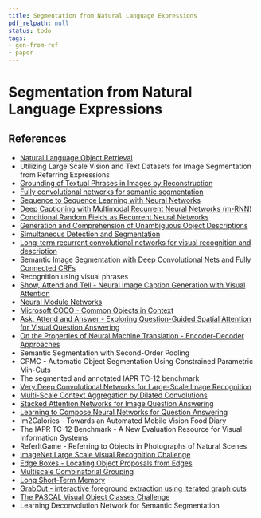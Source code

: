 ```yaml
---
title: Segmentation from Natural Language Expressions
pdf_relpath: null
status: todo
tags:
- gen-from-ref
- paper
---
```


# Segmentation from Natural Language Expressions

## References

- [Natural Language Object Retrieval](./natural-language-object-retrieval.md)
- Utilizing Large Scale Vision and Text Datasets for Image Segmentation from Referring Expressions
- [Grounding of Textual Phrases in Images by Reconstruction](./grounding-of-textual-phrases-in-images-by-reconstruction.md)
- [Fully convolutional networks for semantic segmentation](./fully-convolutional-networks-for-semantic-segmentation.md)
- [Sequence to Sequence Learning with Neural Networks](./sequence-to-sequence-learning-with-neural-networks.md)
- [Deep Captioning with Multimodal Recurrent Neural Networks (m-RNN)](./deep-captioning-with-multimodal-recurrent-neural-networks-m-rnn.md)
- [Conditional Random Fields as Recurrent Neural Networks](./conditional-random-fields-as-recurrent-neural-networks.md)
- [Generation and Comprehension of Unambiguous Object Descriptions](./generation-and-comprehension-of-unambiguous-object-descriptions.md)
- [Simultaneous Detection and Segmentation](./simultaneous-detection-and-segmentation.md)
- [Long-term recurrent convolutional networks for visual recognition and description](./long-term-recurrent-convolutional-networks-for-visual-recognition-and-description.md)
- [Semantic Image Segmentation with Deep Convolutional Nets and Fully Connected CRFs](./semantic-image-segmentation-with-deep-convolutional-nets-and-fully-connected-crfs.md)
- Recognition using visual phrases
- [Show, Attend and Tell - Neural Image Caption Generation with Visual Attention](./show-attend-and-tell-neural-image-caption-generation-with-visual-attention.md)
- [Neural Module Networks](./neural-module-networks.md)
- [Microsoft COCO - Common Objects in Context](./microsoft-coco-common-objects-in-context.md)
- [Ask, Attend and Answer - Exploring Question-Guided Spatial Attention for Visual Question Answering](./ask-attend-and-answer-exploring-question-guided-spatial-attention-for-visual-question-answering.md)
- [On the Properties of Neural Machine Translation - Encoder-Decoder Approaches](./on-the-properties-of-neural-machine-translation-encoder-decoder-approaches.md)
- Semantic Segmentation with Second-Order Pooling
- CPMC - Automatic Object Segmentation Using Constrained Parametric Min-Cuts
- The segmented and annotated IAPR TC-12 benchmark
- [Very Deep Convolutional Networks for Large-Scale Image Recognition](./very-deep-convolutional-networks-for-large-scale-image-recognition.md)
- [Multi-Scale Context Aggregation by Dilated Convolutions](./multi-scale-context-aggregation-by-dilated-convolutions.md)
- [Stacked Attention Networks for Image Question Answering](./stacked-attention-networks-for-image-question-answering.md)
- [Learning to Compose Neural Networks for Question Answering](./learning-to-compose-neural-networks-for-question-answering.md)
- Im2Calories - Towards an Automated Mobile Vision Food Diary
- The IAPR TC-12 Benchmark - A New Evaluation Resource for Visual Information Systems
- ReferItGame - Referring to Objects in Photographs of Natural Scenes
- [ImageNet Large Scale Visual Recognition Challenge](./imagenet-large-scale-visual-recognition-challenge.md)
- [Edge Boxes - Locating Object Proposals from Edges](./edge-boxes-locating-object-proposals-from-edges.md)
- [Multiscale Combinatorial Grouping](./multiscale-combinatorial-grouping.md)
- [Long Short-Term Memory](./long-short-term-memory.md)
- [GrabCut - interactive foreground extraction using iterated graph cuts](./grabcut-interactive-foreground-extraction-using-iterated-graph-cuts.md)
- [The PASCAL Visual Object Classes Challenge](./the-pascal-visual-object-classes-challenge.md)
- Learning Deconvolution Network for Semantic Segmentation
